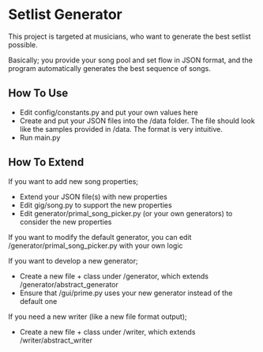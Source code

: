 # Setlist Generator
This project is targeted at musicians, who want to generate the best setlist possible.

Basically; you provide your song pool and set flow in JSON format, and the program automatically generates the best 
sequence of songs. 

## How To Use

- Edit config/constants.py and put your own values here
- Create and put your JSON files into the /data folder. The file should look like the samples provided in /data. The format is very intuitive.
- Run main.py

## How To Extend

If you want to add new song properties;
- Extend your JSON file(s) with new properties
- Edit gig/song.py to support the new properties
- Edit generator/primal_song_picker.py (or your own generators) to consider the new properties

If you want to modify the default generator, you can edit /generator/primal_song_picker.py with your own logic

If you want to develop a new generator;
- Create a new file + class under /generator, which extends /generator/abstract_generator
- Ensure that /gui/prime.py uses your new generator instead of the default one

If you need a new writer (like a new file format output);
- Create a new file + class under /writer, which extends /writer/abstract_writer
